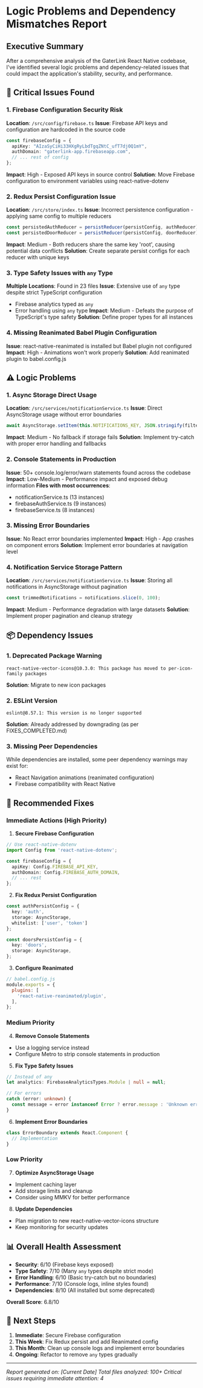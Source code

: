 # Logic Problems and Dependency Mismatches Report

## Executive Summary

After a comprehensive analysis of the GaterLink React Native codebase, I've identified several logic problems and dependency-related issues that could impact the application's stability, security, and performance.

## 🚨 Critical Issues Found

### 1. **Firebase Configuration Security Risk**
**Location**: `/src/config/firebase.ts`
**Issue**: Firebase API keys and configuration are hardcoded in the source code
```typescript
const firebaseConfig = {
  apiKey: "AIzaSyCiHi33HXgRyLbdTgqZNtC_ufT7dj0Q1mY",
  authDomain: "gaterlink-app.firebaseapp.com",
  // ... rest of config
};
```
**Impact**: High - Exposed API keys in source control
**Solution**: Move Firebase configuration to environment variables using react-native-dotenv

### 2. **Redux Persist Configuration Issue**
**Location**: `/src/store/index.ts`
**Issue**: Incorrect persistence configuration - applying same config to multiple reducers
```typescript
const persistedAuthReducer = persistReducer(persistConfig, authReducer);
const persistedDoorReducer = persistReducer(persistConfig, doorReducer);
```
**Impact**: Medium - Both reducers share the same key 'root', causing potential data conflicts
**Solution**: Create separate persist configs for each reducer with unique keys

### 3. **Type Safety Issues with `any` Type**
**Multiple Locations**: Found in 23 files
**Issue**: Extensive use of `any` type despite strict TypeScript configuration
- Firebase analytics typed as `any`
- Error handling using `any` type
**Impact**: Medium - Defeats the purpose of TypeScript's type safety
**Solution**: Define proper types for all instances

### 4. **Missing Reanimated Babel Plugin Configuration**
**Issue**: react-native-reanimated is installed but Babel plugin not configured
**Impact**: High - Animations won't work properly
**Solution**: Add reanimated plugin to babel.config.js

## ⚠️ Logic Problems

### 1. **Async Storage Direct Usage**
**Location**: `/src/services/notificationService.ts`
**Issue**: Direct AsyncStorage usage without error boundaries
```typescript
await AsyncStorage.setItem(this.NOTIFICATIONS_KEY, JSON.stringify(filteredNotifications));
```
**Impact**: Medium - No fallback if storage fails
**Solution**: Implement try-catch with proper error handling and fallbacks

### 2. **Console Statements in Production**
**Issue**: 50+ console.log/error/warn statements found across the codebase
**Impact**: Low-Medium - Performance impact and exposed debug information
**Files with most occurrences**:
- notificationService.ts (13 instances)
- firebaseAuthService.ts (9 instances)
- firebaseService.ts (8 instances)

### 3. **Missing Error Boundaries**
**Issue**: No React error boundaries implemented
**Impact**: High - App crashes on component errors
**Solution**: Implement error boundaries at navigation level

### 4. **Notification Service Storage Pattern**
**Location**: `/src/services/notificationService.ts`
**Issue**: Storing all notifications in AsyncStorage without pagination
```typescript
const trimmedNotifications = notifications.slice(0, 100);
```
**Impact**: Medium - Performance degradation with large datasets
**Solution**: Implement proper pagination and cleanup strategy

## 📦 Dependency Issues

### 1. **Deprecated Package Warning**
```
react-native-vector-icons@10.3.0: This package has moved to per-icon-family packages
```
**Solution**: Migrate to new icon packages

### 2. **ESLint Version**
```
eslint@8.57.1: This version is no longer supported
```
**Solution**: Already addressed by downgrading (as per FIXES_COMPLETED.md)

### 3. **Missing Peer Dependencies**
While dependencies are installed, some peer dependency warnings may exist for:
- React Navigation animations (reanimated configuration)
- Firebase compatibility with React Native

## 🔧 Recommended Fixes

### Immediate Actions (High Priority)

1. **Secure Firebase Configuration**
```typescript
// Use react-native-dotenv
import Config from 'react-native-dotenv';

const firebaseConfig = {
  apiKey: Config.FIREBASE_API_KEY,
  authDomain: Config.FIREBASE_AUTH_DOMAIN,
  // ... rest
};
```

2. **Fix Redux Persist Configuration**
```typescript
const authPersistConfig = {
  key: 'auth',
  storage: AsyncStorage,
  whitelist: ['user', 'token']
};

const doorsPersistConfig = {
  key: 'doors',
  storage: AsyncStorage,
};
```

3. **Configure Reanimated**
```javascript
// babel.config.js
module.exports = {
  plugins: [
    'react-native-reanimated/plugin',
  ],
};
```

### Medium Priority

4. **Remove Console Statements**
- Use a logging service instead
- Configure Metro to strip console statements in production

5. **Fix Type Safety Issues**
```typescript
// Instead of any
let analytics: FirebaseAnalyticsTypes.Module | null = null;

// For errors
catch (error: unknown) {
  const message = error instanceof Error ? error.message : 'Unknown error';
}
```

6. **Implement Error Boundaries**
```typescript
class ErrorBoundary extends React.Component {
  // Implementation
}
```

### Low Priority

7. **Optimize AsyncStorage Usage**
- Implement caching layer
- Add storage limits and cleanup
- Consider using MMKV for better performance

8. **Update Dependencies**
- Plan migration to new react-native-vector-icons structure
- Keep monitoring for security updates

## 📊 Overall Health Assessment

- **Security**: 6/10 (Firebase keys exposed)
- **Type Safety**: 7/10 (Many `any` types despite strict mode)
- **Error Handling**: 6/10 (Basic try-catch but no boundaries)
- **Performance**: 7/10 (Console logs, inline styles found)
- **Dependencies**: 8/10 (All installed but some deprecated)

**Overall Score**: 6.8/10

## 🎯 Next Steps

1. **Immediate**: Secure Firebase configuration
2. **This Week**: Fix Redux persist and add Reanimated config
3. **This Month**: Clean up console logs and implement error boundaries
4. **Ongoing**: Refactor to remove `any` types gradually

---

*Report generated on: [Current Date]*
*Total files analyzed: 100+*
*Critical issues requiring immediate attention: 4*